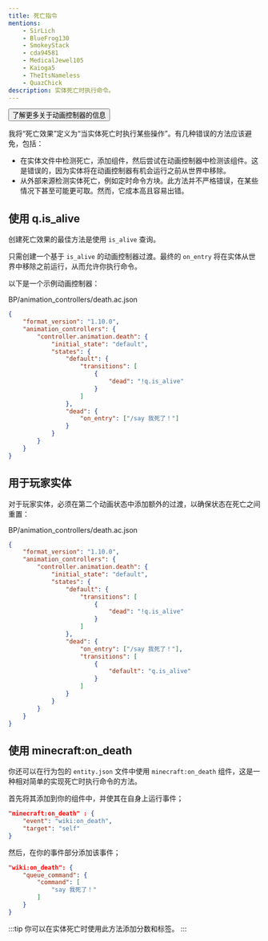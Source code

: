 ```yaml
---
title: 死亡指令
mentions:
    - SirLich
    - BlueFrog130
    - SmokeyStack
    - cda94581
    - MedicalJewel105
    - Kaioga5
    - TheItsNameless
    - QuazChick
description: 实体死亡时执行命令。
---
```


<Button link="animation-controllers-intro">了解更多关于动画控制器的信息</Button>

我将“死亡效果”定义为“当实体死亡时执行某些操作”。有几种错误的方法应该避免，包括：

- 在实体文件中检测死亡，添加组件，然后尝试在动画控制器中检测该组件。这是错误的，因为实体将在动画控制器有机会运行之前从世界中移除。
- 从外部来源检测实体死亡，例如定时命令方块。此方法并不严格错误，在某些情况下甚至可能更可取。然而，它成本高且容易出错。

## 使用 q.is_alive

创建死亡效果的最佳方法是使用 `is_alive` 查询。

只需创建一个基于 `is_alive` 的动画控制器过渡。最终的 `on_entry` 将在实体从世界中移除之前运行，从而允许你执行命令。

以下是一个示例动画控制器：

<CodeHeader>BP/animation_controllers/death.ac.json</CodeHeader>

```json
{
    "format_version": "1.10.0",
    "animation_controllers": {
        "controller.animation.death": {
            "initial_state": "default",
            "states": {
                "default": {
                    "transitions": [
                        {
                            "dead": "!q.is_alive"
                        }
                    ]
                },
                "dead": {
                    "on_entry": ["/say 我死了！"]
                }
            }
        }
    }
}
```

## 用于玩家实体

对于玩家实体，必须在第二个动画状态中添加额外的过渡，以确保状态在死亡之间重置：

<CodeHeader>BP/animation_controllers/death.ac.json</CodeHeader>

```json
{
    "format_version": "1.10.0",
    "animation_controllers": {
        "controller.animation.death": {
            "initial_state": "default",
            "states": {
                "default": {
                    "transitions": [
                        {
                            "dead": "!q.is_alive"
                        }
                    ]
                },
                "dead": {
                    "on_entry": ["/say 我死了！"],
                    "transitions": [
                        {
                            "default": "q.is_alive"
                        }
                    ]
                }
            }
        }
    }
}
```

## 使用 minecraft:on_death

你还可以在行为包的 `entity.json` 文件中使用 `minecraft:on_death` 组件，这是一种相对简单的实现死亡时执行命令的方法。

首先将其添加到你的组件中，并使其在自身上运行事件；

```json
"minecraft:on_death" : {
    "event": "wiki:on_death",
    "target": "self"
}
```

然后，在你的事件部分添加该事件；

```json
"wiki:on_death": {
    "queue_command": {
        "command": [
            "say 我死了！"
        ]
    }
}
```

:::tip
你可以在实体死亡时使用此方法添加分数和标签。
:::